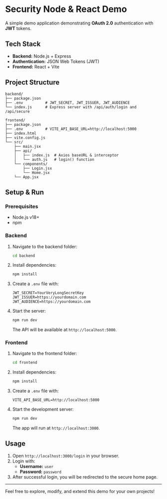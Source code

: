 # Security Node & React Demo

A simple demo application demonstrating **OAuth 2.0** authentication with **JWT** tokens.

## Tech Stack

- **Backend:** Node.js + Express  
- **Authentication:** JSON Web Tokens (JWT)  
- **Frontend:** React + Vite  

## Project Structure

```
backend/
├── package.json
├── .env          # JWT_SECRET, JWT_ISSUER, JWT_AUDIENCE
└── index.js      # Express server with /api/auth/login and /api/secure

frontend/
├── package.json
├── .env          # VITE_API_BASE_URL=http://localhost:5000
├── index.html
├── vite.config.js
└── src/
    ├── main.jsx
    ├── api/
    │   ├── index.js  # Axios baseURL & interceptor
    │   └── auth.js   # login() function
    └── components/
        ├── Login.jsx
        └── Home.jsx
    └── App.jsx
```

## Setup & Run

### Prerequisites

- Node.js v18+  
- npm  

### Backend

1. Navigate to the backend folder:
   ```bash
   cd backend
   ```
2. Install dependencies:
   ```bash
   npm install
   ```
3. Create a `.env` file with:
   ```env
   JWT_SECRET=YourVeryLongSecretKey
   JWT_ISSUER=https://yourdomain.com
   JWT_AUDIENCE=https://yourdomain.com
   ```
4. Start the server:
   ```bash
   npm run dev
   ```
   The API will be available at `http://localhost:5000`.

### Frontend

1. Navigate to the frontend folder:
   ```bash
   cd frontend
   ```
2. Install dependencies:
   ```bash
   npm install
   ```
3. Create a `.env` file with:
   ```env
   VITE_API_BASE_URL=http://localhost:5000
   ```
4. Start the development server:
   ```bash
   npm run dev
   ```
   The app will run at `http://localhost:3000`.

## Usage

1. Open `http://localhost:3000/login` in your browser.  
2. Login with:
   - **Username:** `user`
   - **Password:** `password`
3. After successful login, you will be redirected to the secure home page.

---

Feel free to explore, modify, and extend this demo for your own projects!